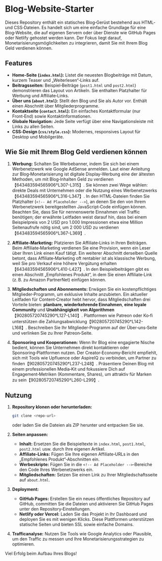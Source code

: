 # Blog‑Website‑Starter

Dieses Repository enthält ein statisches Blog‑Gerüst bestehend aus HTML‑ und CSS‑Dateien.  Es handelt sich um eine einfache Grundlage für eine Blog‑Website, die auf eigenen Servern oder über Dienste wie GitHub Pages oder Netlify gehostet werden kann.  Der Fokus liegt darauf, Monetarisierungsmöglichkeiten zu integrieren, damit Sie mit Ihrem Blog Geld verdienen können.

## Features

- **Home‑Seite (`index.html`):** Listet die neuesten Blogbeiträge mit Datum, kurzem Teaser und „Weiterlesen“‑Links auf.
- **Beitragsseiten:** Beispiel‑Beiträge (`post1.html` und `post2.html`) demonstrieren das Layout von Artikeln.  Sie enthalten Platzhalter für Werbung und Affiliate‑Links.
- **Über uns (`about.html`):** Stellt den Blog und Sie als Autor vor.  Enthält einen Abschnitt über Mitgliederprogramme.
- **Kontaktseite (`contact.html`):** Ein einfaches Kontaktformular (nur Front‑End) sowie Kontaktinformationen.
- **Globale Navigation:** Jede Seite verfügt über eine Navigationsleiste mit Links zu allen Seiten.
- **CSS‑Design (`css/style.css`):** Modernes, responsives Layout für Desktop und Mobilgeräte.

## Wie Sie mit Ihrem Blog Geld verdienen können

1. **Werbung:**  Schalten Sie Werbebanner, indem Sie sich bei einem Werbenetzwerk wie Google AdSense anmelden.  Laut einer Anleitung zur Blog‑Monetarisierung ist digitale Display‑Werbung eine der ältesten Methoden, um mit Blog‑Inhalten Geld zu verdienen【643483594565906†L307-L315】.  Sie können zwei Wege wählen: direkte Deals mit Unternehmen oder die Nutzung eines Werbenetzwerks【643483594565906†L316-L347】.  In den HTML‑Dateien finden Sie Platzhalter (`<!-- Ad Placeholder -->`), an denen Sie den von Ihrem Werbenetzwerk bereitgestellten JavaScript‑Code einfügen können.  Beachten Sie, dass Sie für nennenswerte Einnahmen viel Traffic benötigen; der erwähnte Leitfaden weist darauf hin, dass bei einem Beispielpreis von 2 USD pro 1.000 Impressionen etwa eine Million Seitenaufrufe nötig sind, um 2 000 USD zu verdienen【643483594565906†L367-L369】.

2. **Affiliate‑Marketing:**  Platzieren Sie Affiliate‑Links in Ihren Beiträgen.  Beim Affiliate‑Marketing verdienen Sie eine Provision, wenn ein Leser über Ihren Link einen Kauf tätigt.  Ein weiterer Abschnitt derselben Quelle betont, dass Affiliate‑Marketing oft rentabler ist als klassische Werbung, weil Sie pro Verkauf eine höhere Vergütung erhalten【643483594565906†L410-L427】.  In den Beispielbeiträgen gibt es einen Abschnitt „Empfohlenes Produkt“, in dem Sie einen Affiliate‑Link (z. B. zu Amazon PartnerNet) einfügen können.

3. **Mitgliedschaften und Abonnements:**  Erwägen Sie ein kostenpflichtiges Mitglieder‑Programm, um exklusive Inhalte anzubieten.  Ein aktueller Leitfaden für Content‑Creator hebt hervor, dass Mitgliedschaften drei Vorteile bieten: **planbare, wiederkehrende Einnahmen**, **eine loyale Community** und **Unabhängigkeit von Algorithmen**【902805720745290†L127-L140】.  Plattformen wie Patreon oder Ko‑fi unterstützen die Zahlungsabwicklung【902805720745290†L142-L168】.  Beschreiben Sie Ihr Mitglieder‑Programm auf der Über‑uns‑Seite und verlinken Sie zu Ihrer Patreon‑Seite.

4. **Sponsoring und Kooperationen:**  Wenn Ihr Blog eine engagierte Nische bedient, können Sie Unternehmen direkt kontaktieren oder Sponsoring‑Plattformen nutzen.  Der Creator‑Economy‑Bericht empfiehlt, sich mit Tools wie Upfluence oder AspireIQ zu verbinden, um Partner zu finden【902805720745290†L237-L248】.  Präsentiere Deinen Blog mit einem professionellen Media‑Kit und fokussiere Dich auf Engagement‑Metriken (Kommentare, Shares), um attraktiv für Marken zu sein【902805720745290†L260-L299】.

## Nutzung

1. **Repository klonen oder herunterladen:**
   ```bash
   git clone <repo‑url>
   ```
   oder laden Sie die Dateien als ZIP herunter und entpacken Sie sie.

2. **Seiten anpassen:**
   - **Inhalt:** Ersetzen Sie die Beispieltexte in `index.html`, `post1.html`, `post2.html` usw. durch Ihre eigenen Artikel.
   - **Affiliate‑Links:** Fügen Sie Ihre eigenen Affiliate‑URLs in den „Empfohlenes Produkt“‑Abschnitten ein.
   - **Werbeskripte:** Fügen Sie in die `<!-- Ad Placeholder -->`‑Bereiche den Code Ihres Werbenetzwerks ein.
   - **Mitgliedschaften:** Setzen Sie einen Link zu Ihrer Mitgliedschaftsseite auf `about.html`.

3. **Deployment:**
   - **GitHub Pages:** Erstellen Sie ein neues öffentliches Repository auf GitHub, committen Sie die Dateien und aktivieren Sie GitHub Pages unter den Repository‑Einstellungen.
   - **Netlify oder Vercel:** Laden Sie das Projekt in Ihr Dashboard und deployen Sie es mit wenigen Klicks.  Diese Plattformen unterstützen statische Seiten und bieten SSL sowie einfache Domains.

4. **Trafficanalyse:** Nutzen Sie Tools wie Google Analytics oder Plausible, um den Traffic zu messen und Ihre Monetarisierungsstrategien zu optimieren.

Viel Erfolg beim Aufbau Ihres Blogs!
